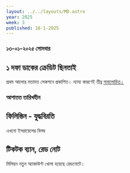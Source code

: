 ```yaml
---
layout: ../../layouts/MD.astro
year: 2025
week: 3
published: 16-1-2025
---
```

### ১৩-০১-২০২৫ সোমবার
## ১ দফা ডাকের ক্রেডিট ছিনতাই
প্রথম আলোর মতামত সেকশনে প্রকাশিত। ন্যায্য কারণেই তীব্র [সমালোচিত।](https://web.facebook.com/AsifAdnan88/posts/pfbid02nRrvG3v5FT4Mfarw9GDQqNBCNvyKsaiukJ5NdLysYyfXx35BB6trWkRdeMCETXkQl)
### আপাতত তারিখহীন
## ফিলিস্তিন - যুদ্ধবিরতি
এখনো ইসরায়েলের বিলম্ব
## টিকটক ব্যান, রেড নোট
মিলিয়ন নতুন অ্যাকাউণ্ট খোলা হয়েছে রেডনোটে। 
